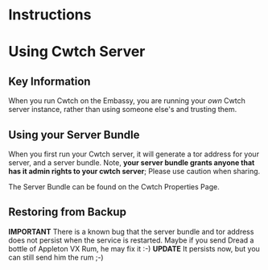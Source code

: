 # Instructions


# Using Cwtch Server

## Key Information

When you run Cwtch on the Embassy, you are running your *own* Cwtch server instance, rather than using someone else's and trusting them.

## Using your Server Bundle

When you first run your Cwtch server, it will generate a tor address for your server, and a server bundle. Note, **your server bundle grants anyone that has it admin rights to your cwtch server**; Please use caution when sharing.

The Server Bundle can be found on the Cwtch Properties Page.

## Restoring from Backup

**IMPORTANT** There is a known bug that the server bundle and tor address does not persist when the service is restarted. Maybe if you send Dread a bottle of Appleton VX Rum, he may fix it :-) 
**UPDATE** It persists now, but you can still send him the rum ;-)